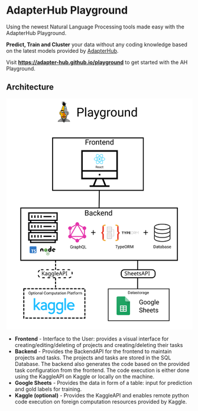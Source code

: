 # AdapterHub Playground

Using the newest Natural Language Processing tools made easy with the AdapterHub Playground.  

**Predict, Train and Cluster** your data without any coding knowledge based on the latest models provided by [AdapterHub](https://adapterhub.ml/).

Visit **https://adapter-hub.github.io/playground** to get started with the AH Playground.

## Architecture

![](architecture.svg)

* **Frontend** - Interface to the User: provides a visual interface for creating/editing/deleting of projects and creating/deleting their tasks
* **Backend** - Provides the BackendAPI for the frontend to maintain projects and tasks. The projects and tasks are stored in the SQL Database. The backend also generates the code based on the provided task configuration from the frontend. The code execution is either done using the KaggleAPI on Kaggle or locally on the machine.
* **Google Sheets** - Provides the data in form of a table: input for prediction and gold labels for training.
* **Kaggle (optional)** - Provides the KaggleAPI and enables remote python code execution on foreign computation resources provided by Kaggle.